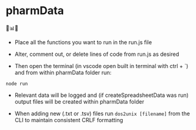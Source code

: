 # pharmData
💊📊🧐

- Place all the functions you want to run in the run.js file

- Alter, comment out, or delete lines of code from run.js as desired

- Then open the terminal (in vscode open built in terminal with ctrl + `) and from within pharmData folder run:
```
node run
```

- Relevant data will be logged and (if createSpreadsheetData was run) output files will be created within pharmData folder

- When adding new (.txt or .tsv) files run ```dos2unix [filename]``` from the CLI to maintain consistent CRLF formatting